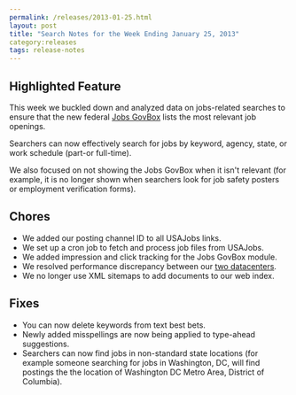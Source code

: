 ```yaml
---
permalink: /releases/2013-01-25.html
layout: post
title: "Search Notes for the Week Ending January 25, 2013"
category:releases
tags: release-notes
---
```

<h2>Highlighted Feature</h2>
<p>This week we buckled down and analyzed data on jobs-related searches to ensure that the new federal <a href="/sites/manual/govbox-jobs.html">Jobs GovBox</a> lists the <span>most relevant </span><span>job openings. </span></p>
<p>Searchers can now effectively search for jobs by keyword, agency, state, or work schedule (part-or full-time).</p>
<p>We also focused on not showing the Jobs GovBox when it isn't relevant (for example, it is no longer shown when searchers look for job safety posters or employment verification forms).</p>
<h2>Chores</h2>
<ul><li><span>We added our posting channel ID to all USAJobs links.</span></li>
<li><span>We set up a cron job to fetch and process job files from USAJobs.</span></li>
<li><span>We added impression and click tracking for the Jobs GovBox module.</span></li>
<li><span>We resolved performance discrepancy between our <a href="/releases/2012-10-19.html">two datacenters</a>.</span></li>
<li><span>We no longer use XML sitemaps to add documents to our web index.</span></li>
</ul><h2>Fixes</h2>
<ul><li><span>You can now delete keywords from text best bets.</span></li>
<li><span>Newly added misspellings are now being applied to type-ahead suggestions.</span></li>
<li><span><span>Searchers can now find jobs in non-standard state locations (for example someone searching for jobs in Washington, DC, will find postings the the location of Washington DC Metro Area, District of Columbia)</span><span>.</span></span></li>
</ul>
